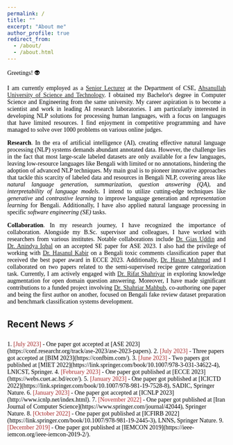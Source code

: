 ```yaml
---
permalink: /
title: ""
excerpt: "About me"
author_profile: true
redirect_from: 
  - /about/
  - /about.html
---
```


<span style="color:black; font-family:Calisto MT">Greetings! 👽</span>

<p style="text-align:justify; color:black; font-family:Calisto MT">I am currently employed as 
a <a href="https://aust.edu/cse/faculty_member/mr_g_m_shahariar">Senior Lecturer</a> at the Department of CSE, 
<a href="https://aust.edu/">Ahsanullah University of Science and Technology</a>. I obtained my Bachelor's degree in Computer Science and 
Engineering from the same university. My career aspiration is to become a scientist and work in leading AI research laboratories. 
I am particularly interested in developing NLP solutions for processing human languages, with a focus on languages that have limited 
resources. I find enjoyment in competitive programming and have managed to solve over 1000 problems on various online judges.</p>


<p style="text-align:justify;color:black; font-family:Calisto MT">
<b>Research</b>. In the era of artificial intelligence (AI), creating effective natural language processing (NLP) systems demands 
abundant annotated data. However, the challenge lies in the fact that most large-scale labeled datasets are only available for 
a few languages, leaving low-resource languages like Bengali with limited or no annotations, hindering the adoption of advanced 
NLP techniques. My main goal is to pioneer innovative approaches that tackle this scarcity of labeled data and resources in 
Bengali NLP, covering areas like <em>natural language generation</em>, <em>summarization</em>, <em>question answering (QA)</em>, 
and <em>interpretability of language models</em>. I intend to utilize cutting-edge techniques like <em>generative</em> and 
<em>contrastive learning</em> to improve language generation and <em>representation learning</em> for Bengali. 
Additionally, I have also applied natural language processing in specific <em>software engineering (SE)</em> tasks.
</p>

<p style="text-align:justify;color:black; font-family:Calisto MT">
<b>Collaboration</b>.  In my research journey, I have recognized the importance of collaboration. Alongside my B.Sc. supervisor and 
colleagues, I have worked with researchers from various institutes. Notable collaborations include 
<a href="https://aust.edu/cse/faculty_member/mr_g_m_shahariar">Dr. Gias Uddin</a> and 
<a href="https://aust.edu/cse/faculty_member/mr_g_m_shahariar">Dr. Anindya Iqbal</a> on an accepted SE paper for ASE 2023. I also 
had the privilege of working with <a href="https://aust.edu/cse/faculty_member/mr_g_m_shahariar">Dr. Hasanul Kabir</a> on a Bengali toxic 
comments classification paper that received the best paper award in ECCE 2023. Additionally, 
<a href="https://aust.edu/cse/faculty_member/mr_g_m_shahariar">Dr. Hasan Mahmud</a> and I collaborated on two papers related to the 
semi-supervised recipe genre categorization task. Currently, I am actively engaged with 
<a href="https://aust.edu/cse/faculty_member/mr_g_m_shahariar">Dr. Rifat Shahriyar</a> in exploring knowledge augmentation for open 
domain question answering. Moreover, I have made significant contributions to a funded project involving 
<a href="https://aust.edu/cse/faculty_member/mr_g_m_shahariar">Dr. Shahriar Mahbub</a>, co-authoring one paper and being the first 
author on another, focused on Bengali fake review dataset preparation and benchmark classification systems development.
</p>


## Recent News ⚡
<span style="font-family:Calisto MT; color:black;">
1. <span style="color:brown">[July 2023]</span> - One paper got accepted at [ASE 2023](https://conf.researchr.org/track/ase-2023/ase-2023-papers).
2. <span style="color:brown">[July 2023]</span> - Three papers got accepted at [BIM 2023](https://confbim.com/).
3. <span style="color:brown">[June 2023]</span> -  Two papers got published at [MIET 2022](https://link.springer.com/book/10.1007/978-3-031-34622-4), LNICST, Springer.
4. <span style="color:brown">[February 2023]</span> -  One paper got published at [ECCE 2023](https://webs.cuet.ac.bd/ecce/).
5. <span style="color:brown">[January 2023]</span> -  One paper got published at [ICICTD 2022](https://link.springer.com/book/10.1007/978-981-19-7528-8), SADIC, Springer Nature.
6. <span style="color:brown">[January 2023]</span> -  One paper got accepted at [ICNLP 2023](http://www.icnlp.net/index.html).
7. <span style="color:brown">[November 2022]</span> -  One paper got published at [Iran Journal of Computer Science](https://www.springer.com/journal/42044), Springer Nature.
8. <span style="color:brown">[October 2022]</span> -  One paper got published at [ICFIRB 2022](https://link.springer.com/book/10.1007/978-981-19-2445-3), LNNS, Springer Nature.
9. <span style="color:brown">[December 2019]</span> -  One paper got published at [IEMCON 2019](https://ieee-iemcon.org/ieee-iemcon-2019-2/).
</span>
